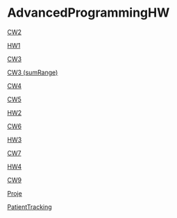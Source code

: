 # AdvancedProgrammingHW
<a href="https://gokcedastan.github.io/AdvancedProgrammingHW/Array%20Demo.html" rel="nofollow"> CW2 </a>

<a href="https://gokcedastan.github.io/AdvancedProgrammingHW/HW1.html" rel="nofollow" >HW1 </a>

<a href="https://gokcedastan.github.io/AdvancedProgrammingHW/inspector.html" rel="nofollow" >CW3 </a>

<a href="https://gokcedastan.github.io/AdvancedProgrammingHW/sumRange.png" rel="nofollow" >CW3 (sumRange)</a>

<a href="https://gokcedastan.github.io/AdvancedProgrammingHW/index2.html" rel="nofollow" >CW4 </a>

<a href="https://gokcedastan.github.io/AdvancedProgrammingHW/CW5.html" rel="nofollow" >CW5 </a>

<a href="https://gokcedastan.github.io/AdvancedProgrammingHW/database.html" rel="nofollow" >HW2 </a>

<a href="https://gokcedastan.github.io/AdvancedProgrammingHW/timing.html" rel="nofollow" >CW6 </a>

<a href="https://gokcedastan.github.io/AdvancedProgrammingHW/hw3.html" rel="nofollow" >HW3 </a>

<a href="https://gokcedastan.github.io/AdvancedProgrammingHW/CW7/cw7.html" rel="nofollow" >CW7 </a>

<a href="https://gokcedastan.github.io/AdvancedProgrammingHW/index.html" rel="nofollow" >HW4 </a>

<a href="https://gokcedastan.github.io/AdvancedProgrammingHW/SVG.html" rel="nofollow" >CW9 </a>

<a href="https://gokcedastan.github.io/AdvancedProgrammingHW/Default.html" rel="nofollow" >Proje </a>

<a href="https://gokcedastan.github.io/AdvancedProgrammingHW/PatientTracking.html" rel="nofollow" >PatientTracking </a>

